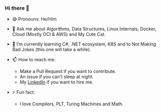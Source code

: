 ### Hi there 👋
- 😄 Pronouns: He/Him
- 💬 Ask me about Algorithms, Data Structures, Linux Internals, Docker, Cloud (Mostly OCI & AWS) and My Cute Cat.
- 🌱 I’m currently learning C#, .NET ecosystem, K8S and to Not Making Bad Jokes (this one will take a while). 

- 📫 How to reach me:
  - Make a Pull Request if you want to contribute.
  - An issue if you can't sleep at night.
  - My [LinkedIn](https://linkedin.com/in/shubhampednekar) if you want to hire me.

- ⚡ Fun fact:
  - I love Compilers, PLT, Turing Machines and Math.
